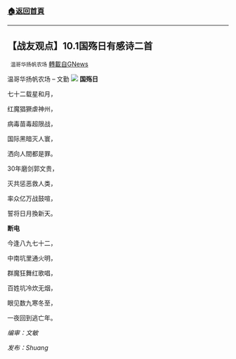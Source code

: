 ###  [:house:返回首頁](https://github.com/ourhimalayas/txt)
---


## 【战友观点】10.1国殇日有感诗二首
` 温哥华扬帆农场` [轉載自GNews](https://gnews.org/zh-hans/1571431/)

温哥华扬帆农场 – 文勤
![](https://assets.gnews.org/wp-content/uploads/2021/10/20211002-文勤-诗两首-1.jpg)
**国殇日**

七十二载星和月，

红魔猖獗虐神州，

病毒苗毒超限战，

国际黑暗灭人寰，

洒向人間都是罪。

30年磨剑郭文贵，

灭共惩恶救人类，

率众亿万战鼓喧，

誓将日月換新天。

**断电**

今逢八九七十二，

中南坑里通火明，

群魔狂舞红歌唱，

百姓坑冷炊无烟，

眼见数九寒冬至，

一夜回到逃亡年。





*编审：文敏*

*发布：Shuang*
